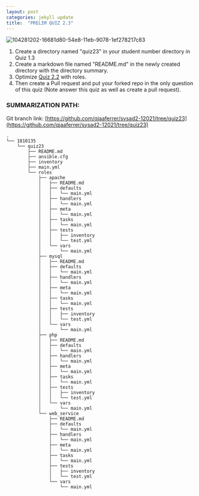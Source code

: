 ```yaml
---
layout: post
categories: jekyll update
title:  "PRELIM QUIZ 2.3"
---
```


![104281202-16681d80-54e8-11eb-9078-1ef278217c83](https://user-images.githubusercontent.com/75325962/104575255-ea889b80-5691-11eb-9cff-aff07244d103.png)

1. Create a directory named "quiz23" in your student number directory in Quiz 1.3
2. Create a markdown file named "README.md" in the newly created directory with the directory summary.
3. Optimize [Quiz 2.2](https://tip.instructure.com/courses/14417/quizzes/121833) with roles.
4. Then create a Pull request and put your forked repo in the only question of this quiz (Note answer this quiz as well as create a pull request).  

### SUMMARIZATION PATH:

Git branch link: [https://github.com/qjaaferrer/sysad2-12021/tree/quiz23](https://github.com/qjaaferrer/sysad2-12021/tree/quiz23)

```
.
└── 1810135
    └── quiz23
        ├── README.md
        ├── ansible.cfg
        ├── inventory
        ├── main.yml
        └── roles
            ├── apache
            │   ├── README.md
            │   ├── defaults
            │   │   └── main.yml
            │   ├── handlers
            │   │   └── main.yml
            │   ├── meta
            │   │   └── main.yml
            │   ├── tasks
            │   │   └── main.yml
            │   ├── tests
            │   │   ├── inventory
            │   │   └── test.yml
            │   └── vars
            │       └── main.yml
            ├── mysql
            │   ├── README.md
            │   ├── defaults
            │   │   └── main.yml
            │   ├── handlers
            │   │   └── main.yml
            │   ├── meta
            │   │   └── main.yml
            │   ├── tasks
            │   │   └── main.yml
            │   ├── tests
            │   │   ├── inventory
            │   │   └── test.yml
            │   └── vars
            │       └── main.yml
            ├── php
            │   ├── README.md
            │   ├── defaults
            │   │   └── main.yml
            │   ├── handlers
            │   │   └── main.yml
            │   ├── meta
            │   │   └── main.yml
            │   ├── tasks
            │   │   └── main.yml
            │   ├── tests
            │   │   ├── inventory
            │   │   └── test.yml
            │   └── vars
            │       └── main.yml
            └── web_service
                ├── README.md
                ├── defaults
                │   └── main.yml
                ├── handlers
                │   └── main.yml
                ├── meta
                │   └── main.yml
                ├── tasks
                │   └── main.yml
                ├── tests
                │   ├── inventory
                │   └── test.yml
                └── vars
                    └── main.yml
```
